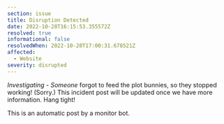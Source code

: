 ```yaml
---
section: issue
title: Disruption Detected
date: 2022-10-28T16:15:53.355572Z
resolved: true
informational: false
resolvedWhen: 2022-10-28T17:00:31.678521Z
affected:
  - Website
severity: disrupted
---
```

*Investigating* - _Someone_ forgot to feed the plot bunnies, so they stopped working! (Sorry.) This incident post will be updated once we have more information. Hang tight!

This is an automatic post by a monitor bot.
        